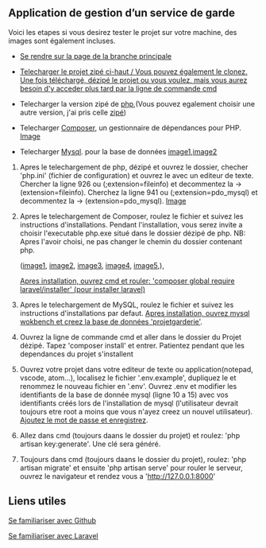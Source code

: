 ## Application de gestion d’un service de garde

Voici les etapes si vous desirez tester le projet sur votre machine, des images sont également incluses.

- [Se rendre sur la page de la branche principale](https://github.com/007nicky/ProjetGarderie)

- [Telecharger le projet zipé ci-haut / Vous pouvez également le clonez. Une fois téléchargé, dézipé le projet ou vous voulez, mais vous aurez besoin d'y acceder plus tard par la ligne de commande cmd](https://raw.githubusercontent.com/007nicky/007nicky.github.io/main/Steps/1.jpg)
- Telecharger la version zipé de [php](https://windows.php.net/download#php-8.0),(Vous pouvez egalement choisir une autre version, j'ai pris celle [zipé](https://github.com/007nicky/007nicky.github.io/blob/main/Steps/2.jpg))
- Telecharger [Composer](https://getcomposer.org/download/), un gestionnaire de dépendances pour PHP. [Image](https://github.com/007nicky/007nicky.github.io/blob/main/Steps/3.jpg)
- Telecharger [Mysql](https://dev.mysql.com/downloads/installer/). pour la base de données [image1](https://github.com/007nicky/007nicky.github.io/blob/main/Steps/13.jpg),[image2](https://github.com/007nicky/007nicky.github.io/blob/main/Steps/15.jpg)

1.	Apres le telechargement de php, dézipé et ouvrez le dossier, checher 'php.ini' (fichier de configuration) et ouvrez le avec un editeur de texte.
	Chercher la ligne 926 ou (;extension=fileinfo) et decommentez la -> (extension=fileinfo).
	Cherchez la ligne 941 ou (;extension=pdo_mysql) et decommentez la -> (extension=pdo_mysql).
    [Image](https://github.com/007nicky/007nicky.github.io/blob/main/Steps/17.jpg)
    
2. Apres le telechargement de Composer, roulez le fichier et suivez les instructions d'installations.
    Pendant l'installation, vous serez invite a choisir l'executable php.exe  situé dans le dossier dézipé de php.
    NB: Apres l'avoir choisi, ne pas changer le chemin du dossier contenant php.
    
     ([image1](https://github.com/007nicky/007nicky.github.io/blob/main/Steps/4.jpg),
    [image2](https://github.com/007nicky/007nicky.github.io/blob/main/Steps/6.jpg),
    [image3](https://github.com/007nicky/007nicky.github.io/blob/main/Steps/7.jpg),
    [image4](https://github.com/007nicky/007nicky.github.io/blob/main/Steps/8.jpg),
    [image5](https://github.com/007nicky/007nicky.github.io/blob/main/Steps/11.jpg),),
   
	[Apres installation, ouvrez cmd et rouler: 'composer global require laravel/installer' (pour installer laravel)](https://github.com/007nicky/007nicky.github.io/blob/main/Steps/16.jpg)
    
3. Apres le telechargement de MySQL, roulez le fichier et suivez les instructions d'installations par defaut.
    [Apres installation, ouvrez mysql wokbench et creez la base de données 'projetgarderie'](https://github.com/007nicky/007nicky.github.io/blob/main/Steps/19.jpg).

4. Ouvrez la ligne de commande cmd et aller dans le dossier du Projet dézipé.
    Tapez 'composer install' et entrer. Patientez pendant que les dependances du projet s'installent
    
5. Ouvrez votre projet dans votre editeur de texte ou application(notepad, vscode, atom...), localisez le fichier '.env.example', dupliquez le et renommez le nouveau fichier en '.env'.
    Ouvrez .env et modifier les identifiants de la base de donnée mysql (ligne 10 a 15) avec vos identifiants créés lors de l'installation de mysql (l'utilisateur devrait toujours etre root a moins que vous n'ayez creez un nouvel utilisateur).
    [Ajoutez le mot de passe et enregistrez](https://github.com/007nicky/007nicky.github.io/blob/main/Steps/20.jpg).
    
6. Allez dans cmd (toujours daans le dossier du projet) et roulez: 'php artisan key:generate'. Une clé sera généré.

7. Toujours dans cmd (toujours daans le dossier du projet), roulez: 'php artisan migrate' et ensuite
     'php artisan serve' pour rouler le serveur, ouvrez le navigateur et rendez vous a 'http://127.0.0.1:8000'
     

## Liens utiles
[Se familiariser avec Github](https://m.youtube.com/watch?v=8JJ101D3knE)

[Se familiariser avec Laravel](https://www.youtube.com/watch?v=MFh0Fd7BsjE&t=3125s)


